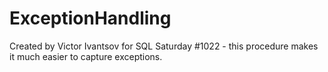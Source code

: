 # ExceptionHandling
Created by Victor Ivantsov for SQL Saturday #1022 - this procedure makes it much easier to capture exceptions.
